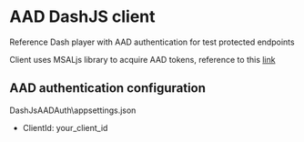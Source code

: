 # AAD DashJS client
Reference Dash player with AAD authentication for test protected endpoints 

Client uses MSALjs library to acquire AAD tokens, reference to this [link](https://learn.microsoft.com/en-us/azure/active-directory/develop/msal-js-initializing-client-applications)

## AAD authentication configuration
DashJsAADAuth\appsettings.json
 - ClientId: your_client_id